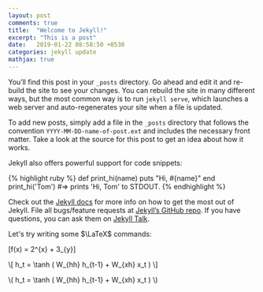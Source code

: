 ```yaml
---
layout: post
comments: true
title:  "Welcome to Jekyll!"
excerpt: "This is a post"
date:   2019-01-22 08:58:50 +0530
categories: jekyll update
mathjax: true
---
```


You’ll find this post in your `_posts` directory. Go ahead and edit it and re-build the site to see your changes. You can rebuild the site in many different ways, but the most common way is to run `jekyll serve`, which launches a web server and auto-regenerates your site when a file is updated.

To add new posts, simply add a file in the `_posts` directory that follows the convention `YYYY-MM-DD-name-of-post.ext` and includes the necessary front matter. Take a look at the source for this post to get an idea about how it works.

Jekyll also offers powerful support for code snippets:

{% highlight ruby %}
def print_hi(name)
  puts "Hi, #{name}"
end
print_hi('Tom')
#=> prints 'Hi, Tom' to STDOUT.
{% endhighlight %}

Check out the [Jekyll docs][jekyll-docs] for more info on how to get the most out of Jekyll. File all bugs/feature requests at [Jekyll’s GitHub repo][jekyll-gh]. If you have questions, you can ask them on [Jekyll Talk][jekyll-talk].

Let's try writing some $\LaTeX$ commands: 

\[f(x) = 2^{x} + 3_{y}\]

\\[ h\_t = \tanh ( W\_{hh} h\_{t-1} + W\_{xh} x\_t ) \\]

\\( h\_t = \tanh ( W\_{hh} h\_{t-1} + W\_{xh} x\_t ) \\)

[jekyll-docs]: https://jekyllrb.com/docs/home
[jekyll-gh]:   https://github.com/jekyll/jekyll
[jekyll-talk]: https://talk.jekyllrb.com/

